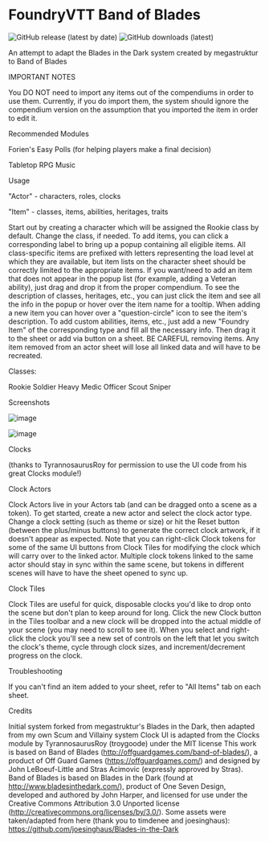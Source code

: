 # FoundryVTT Band of Blades
<p>
  <img alt="GitHub release (latest by date)" src="https://img.shields.io/github/v/release/drewg13/foundryvtt-band-of-blades">
  <img alt="GitHub downloads (latest)" src="https://img.shields.io/github/downloads/drewg13/foundryvtt-band-of-blades/latest/system.zip">
</p>


An attempt to adapt the Blades in the Dark system created by megastruktur to Band of Blades

IMPORTANT NOTES

You DO NOT need to import any items out of the compendiums in order to use them. Currently, if you do import them, the system should ignore the compendium version on the assumption that you imported the item in order to edit it.

Recommended Modules

Forien's Easy Polls (for helping players make a final decision)

Tabletop RPG Music

Usage

"Actor" - characters, roles, clocks

"Item" - classes, items, abilities, heritages, traits

Start out by creating a character which will be assigned the Rookie class by default.  Change the class, if needed.
To add items, you can click a corresponding label to bring up a popup containing all eligible items.
All class-specific items are prefixed with letters representing the load level at which they are available, but item lists on the character sheet should be 
correctly limited to the appropriate items.
If you want/need to add an item that does not appear in the popup list (for example, adding a Veteran ability), just drag and drop it from the proper compendium.
To see the description of classes, heritages, etc., you can just click the item and see all the info in the popup or hover over the item name for a tooltip.
When adding a new item you can hover over a "question-circle" icon to see the item's description.
To add custom abilities, items, etc., just add a new "Foundry Item" of the corresponding type and fill all the necessary info. Then drag it to the sheet or 
add via button on a sheet.
BE CAREFUL removing items. Any item removed from an actor sheet will lose all linked data and will have to be recreated.

Classes:

  Rookie
  Soldier
  Heavy
  Medic
  Officer
  Scout
  Sniper


Screenshots

![image](./images/BoB.gif)

![image](./images/Items.gif)


Clocks

(thanks to TyrannosaurusRoy for permission to use the UI code from his great Clocks module!)

Clock Actors

Clock Actors live in your Actors tab (and can be dragged onto a scene as a token). To get started, create a new actor and select the clock actor type. 
Change a clock setting (such as theme or size) or hit the Reset button (between the plus/minus buttons) to generate the correct clock artwork, if it doesn't 
appear as expected. 
Note that you can right-click Clock tokens for some of the same UI buttons from Clock Tiles for modifying the clock which will carry over to the linked actor. 
Multiple clock tokens linked to the same actor should stay in sync within the same scene, but tokens in different scenes will have to have the sheet opened to sync 
up.

Clock Tiles

Clock Tiles are useful for quick, disposable clocks you'd like to drop onto the scene but don't plan to keep around for long. Click the new Clock button in the 
Tiles toolbar and a new clock will be dropped into the actual middle of your scene (you may need to scroll to see it). When you select and right-click the clock 
you'll see a new set of controls on the left that let you switch the clock's theme, cycle through clock sizes, and increment/decrement progress on the clock.

Troubleshooting

If you can't find an item added to your sheet, refer to "All Items" tab on each sheet.

Credits

Initial system forked from megastruktur's Blades in the Dark, then adapted from my own Scum and Villainy system
Clock UI is adapted from the Clocks module by TyrannosaurusRoy (troygoode) under the MIT license
This work is based on Band of Blades (http://offguardgames.com/band-of-blades/), a product of Off Guard Games (https://offguardgames.com/) and designed by 
John LeBoeuf-Little and Stras Acimovic (expressly approved by Stras).
Band of Blades is based on Blades in the Dark (found at http://www.bladesinthedark.com/), product of One Seven Design, developed and authored by John Harper, and 
licensed for use under the Creative Commons Attribution 3.0 Unported license (http://creativecommons.org/licenses/by/3.0/).
Some assets were taken/adapted from here (thank you to timdenee and joesinghaus): https://github.com/joesinghaus/Blades-in-the-Dark
